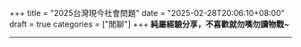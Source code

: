 +++
title = "2025台灣現今社會問題"
date = "2025-02-28T20:06:10+08:00"
draft = true
categories = ["閒聊"]
+++
**純屬經驗分享，不喜歡就勿嘴勿讀物戰~**

---
